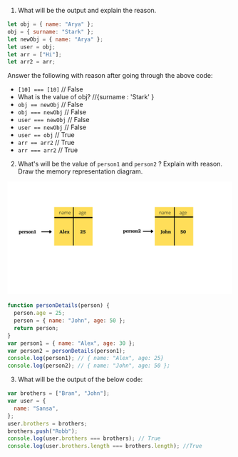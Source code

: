 1. What will be the output and explain the reason.

```js
let obj = { name: "Arya" };
obj = { surname: "Stark" };
let newObj = { name: "Arya" };
let user = obj;
let arr = ["Hi"];
let arr2 = arr;
```

Answer the following with reason after going through the above code:

- `[10] === [10]` // False
- What is the value of obj? //{surname : 'Stark' }
- `obj == newObj` // False
- `obj === newObj` // False
- `user === newObj` // False
- `user == newObj` // False
- `user == obj` // True
- `arr == arr2` // True
- `arr === arr2` // True

2. What's will be the value of `person1` and `person2` ? Explain with reason. Draw the memory representation diagram.

<!-- To add this image here use ![name](./hello.jpg) -->

![Person](person.jpg)

```js
function personDetails(person) {
  person.age = 25;
  person = { name: "John", age: 50 };
  return person;
}
var person1 = { name: "Alex", age: 30 };
var person2 = personDetails(person1);
console.log(person1); // { name: "Alex", age: 25}
console.log(person2); // { name: "John", age: 50 };
```

3. What will be the output of the below code:

```js
var brothers = ["Bran", "John"];
var user = {
  name: "Sansa",
};
user.brothers = brothers;
brothers.push("Robb");
console.log(user.brothers === brothers); // True
console.log(user.brothers.length === brothers.length); //True
```









